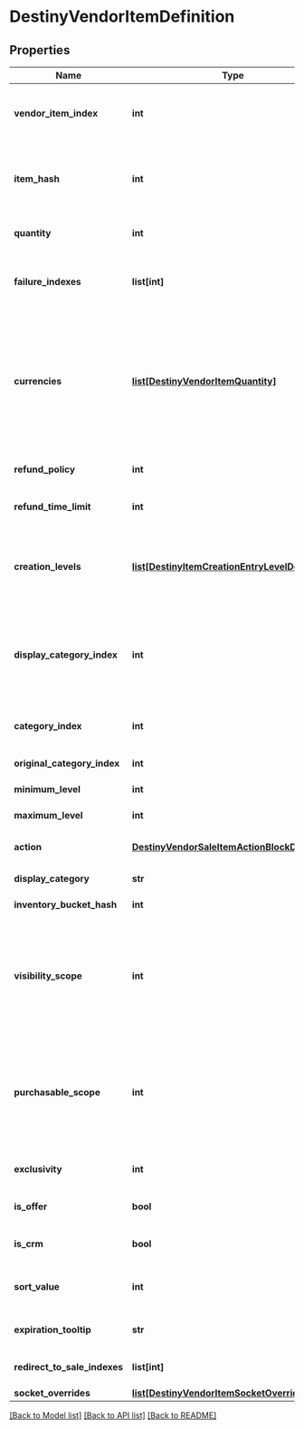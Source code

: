 # DestinyVendorItemDefinition

## Properties
Name | Type | Description | Notes
------------ | ------------- | ------------- | -------------
**vendor_item_index** | **int** | The index into the DestinyVendorDefinition.saleList. This is what we use to refer to items being sold throughout live and definition data. | [optional] 
**item_hash** | **int** | The hash identifier of the item being sold (DestinyInventoryItemDefinition).  Note that a vendor can sell the same item in multiple ways, so don&#39;t assume that itemHash is a unique identifier for this entity. | [optional] 
**quantity** | **int** | The amount you will recieve of the item described in itemHash if you make the purchase. | [optional] 
**failure_indexes** | **list[int]** | An list of indexes into the DestinyVendorDefinition.failureStrings array, indicating the possible failure strings that can be relevant for this item. | [optional] 
**currencies** | [**list[DestinyVendorItemQuantity]**](DestinyVendorItemQuantity.md) | This is a pre-compiled aggregation of item value and priceOverrideList, so that we have one place to check for what the purchaser must pay for the item. Use this instead of trying to piece together the price separately.  The somewhat crappy part about this is that, now that item quantity overrides have dynamic modifiers, this will not necessarily be statically true. If you were using this instead of live data, switch to using live data. | [optional] 
**refund_policy** | **int** | If this item can be refunded, this is the policy for what will be refundd, how, and in what time period. | [optional] 
**refund_time_limit** | **int** | The amount of time before refundability of the newly purchased item will expire. | [optional] 
**creation_levels** | [**list[DestinyItemCreationEntryLevelDefinition]**](DestinyItemCreationEntryLevelDefinition.md) | The Default level at which the item will spawn. Almost always driven by an adjusto these days. Ideally should be singular. It&#39;s a long story how this ended up as a list, but there is always either going to be 0:1 of these entities. | [optional] 
**display_category_index** | **int** | This is an index specifically into the display category, as opposed to the server-side Categories (which do not need to match or pair with each other in any way: server side categories are really just structures for common validation. Display Category will let us more easily categorize items visually) | [optional] 
**category_index** | **int** | The index into the DestinyVendorDefinition.categories array, so you can find the category associated with this item. | [optional] 
**original_category_index** | **int** | Same as above, but for the original category indexes. | [optional] 
**minimum_level** | **int** | The minimum character level at which this item is available for sale. | [optional] 
**maximum_level** | **int** | The maximum character level at which this item is available for sale. | [optional] 
**action** | [**DestinyVendorSaleItemActionBlockDefinition**](DestinyVendorSaleItemActionBlockDefinition.md) | The action to be performed when purchasing the item, if it&#39;s not just \&quot;buy\&quot;. | [optional] 
**display_category** | **str** | The string identifier for the category selling this item. | [optional] 
**inventory_bucket_hash** | **int** | The inventory bucket into which this item will be placed upon purchase. | [optional] 
**visibility_scope** | **int** | The most restrictive scope that determines whether the item is available in the Vendor&#39;s inventory. See DestinyGatingScope&#39;s documentation for more information.  This can be determined by Unlock gating, or by whether or not the item has purchase level requirements (minimumLevel and maximumLevel properties). | [optional] 
**purchasable_scope** | **int** | Similar to visibilityScope, it represents the most restrictive scope that determines whether the item can be purchased. It will at least be as restrictive as visibilityScope, but could be more restrictive if the item has additional purchase requirements beyond whether it is merely visible or not.  See DestinyGatingScope&#39;s documentation for more information. | [optional] 
**exclusivity** | **int** | If this item can only be purchased by a given platform, this indicates the platform to which it is restricted. | [optional] 
**is_offer** | **bool** | If this sale can only be performed as the result of an offer check, this is true. | [optional] 
**is_crm** | **bool** | If this sale can only be performed as the result of receiving a CRM offer, this is true. | [optional] 
**sort_value** | **int** | *if* the category this item is in supports non-default sorting, this value should represent the sorting value to use, pre-processed and ready to go. | [optional] 
**expiration_tooltip** | **str** | If this item can expire, this is the tooltip message to show with its expiration info. | [optional] 
**redirect_to_sale_indexes** | **list[int]** | If this is populated, the purchase of this item should redirect to purchasing these other items instead. | [optional] 
**socket_overrides** | [**list[DestinyVendorItemSocketOverride]**](DestinyVendorItemSocketOverride.md) |  | [optional] 

[[Back to Model list]](../README.md#documentation-for-models) [[Back to API list]](../README.md#documentation-for-api-endpoints) [[Back to README]](../README.md)


